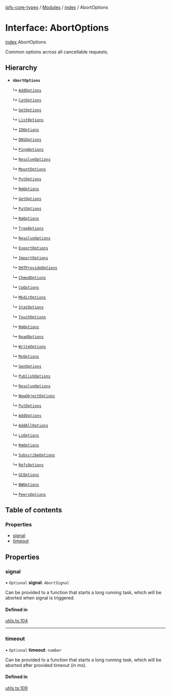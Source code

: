 [ipfs-core-types](../README.md) / [Modules](../modules.md) / [index](../modules/index.md) / AbortOptions

# Interface: AbortOptions

[index](../modules/index.md).AbortOptions

Common options across all cancellable requests.

## Hierarchy

- **`AbortOptions`**

  ↳ [`AddOptions`](root.AddOptions.md)

  ↳ [`CatOptions`](root.CatOptions.md)

  ↳ [`GetOptions`](root.GetOptions.md)

  ↳ [`ListOptions`](root.ListOptions.md)

  ↳ [`IDOptions`](root.IDOptions.md)

  ↳ [`DNSOptions`](root.DNSOptions.md)

  ↳ [`PingOptions`](root.PingOptions.md)

  ↳ [`ResolveOptions`](root.ResolveOptions.md)

  ↳ [`MountOptions`](root.MountOptions.md)

  ↳ [`PutOptions`](block.PutOptions.md)

  ↳ [`RmOptions`](block.RmOptions.md)

  ↳ [`GetOptions`](dag.GetOptions.md)

  ↳ [`PutOptions`](dag.PutOptions.md)

  ↳ [`RmOptions`](dag.RmOptions.md)

  ↳ [`TreeOptions`](dag.TreeOptions.md)

  ↳ [`ResolveOptions`](dag.ResolveOptions.md)

  ↳ [`ExportOptions`](dag.ExportOptions.md)

  ↳ [`ImportOptions`](dag.ImportOptions.md)

  ↳ [`DHTProvideOptions`](dht.DHTProvideOptions.md)

  ↳ [`ChmodOptions`](files.ChmodOptions.md)

  ↳ [`CpOptions`](files.CpOptions.md)

  ↳ [`MkdirOptions`](files.MkdirOptions.md)

  ↳ [`StatOptions`](files.StatOptions.md)

  ↳ [`TouchOptions`](files.TouchOptions.md)

  ↳ [`RmOptions`](files.RmOptions.md)

  ↳ [`ReadOptions`](files.ReadOptions.md)

  ↳ [`WriteOptions`](files.WriteOptions.md)

  ↳ [`MvOptions`](files.MvOptions.md)

  ↳ [`GenOptions`](key.GenOptions.md)

  ↳ [`PublishOptions`](name.PublishOptions.md)

  ↳ [`ResolveOptions`](name.ResolveOptions.md)

  ↳ [`NewObjectOptions`](object.NewObjectOptions.md)

  ↳ [`PutOptions`](object.PutOptions.md)

  ↳ [`AddOptions`](pin.AddOptions.md)

  ↳ [`AddAllOptions`](pin.AddAllOptions.md)

  ↳ [`LsOptions`](pin.LsOptions.md)

  ↳ [`RmOptions`](pin.RmOptions.md)

  ↳ [`SubscribeOptions`](pubsub.SubscribeOptions.md)

  ↳ [`RefsOptions`](refs.RefsOptions.md)

  ↳ [`GCOptions`](repo.GCOptions.md)

  ↳ [`BWOptions`](stats.BWOptions.md)

  ↳ [`PeersOptions`](swarm.PeersOptions.md)

## Table of contents

### Properties

- [signal](index.AbortOptions.md#signal)
- [timeout](index.AbortOptions.md#timeout)

## Properties

### signal

• `Optional` **signal**: `AbortSignal`

Can be provided to a function that starts a long running task, which will
be aborted when signal is triggered.

#### Defined in

[utils.ts:104](https://github.com/ipfs/js-ipfs/blob/1655368d/packages/ipfs-core-types/src/utils.ts#L104)

___

### timeout

• `Optional` **timeout**: `number`

Can be provided to a function that starts a long running task, which will
be aborted after provided timeout (in ms).

#### Defined in

[utils.ts:109](https://github.com/ipfs/js-ipfs/blob/1655368d/packages/ipfs-core-types/src/utils.ts#L109)
